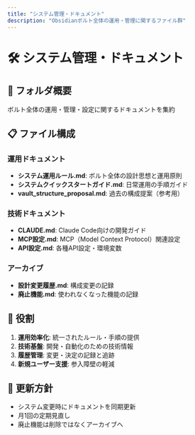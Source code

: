 ```yaml
---
title: "システム管理・ドキュメント"
description: "Obsidianボルト全体の運用・管理に関するファイル群"
---
```


# 🛠️ システム管理・ドキュメント

## 📂 フォルダ概要
ボルト全体の運用・管理・設定に関するドキュメントを集約

## 📋 ファイル構成

### 運用ドキュメント
- **システム運用ルール.md**: ボルト全体の設計思想と運用原則
- **システムクイックスタートガイド.md**: 日常運用の手順ガイド
- **vault_structure_proposal.md**: 過去の構成提案（参考用）

### 技術ドキュメント  
- **CLAUDE.md**: Claude Code向けの開発ガイド
- **MCP設定.md**: MCP（Model Context Protocol）関連設定
- **API設定.md**: 各種API設定・環境変数

### アーカイブ
- **設計変更履歴.md**: 構成変更の記録
- **廃止機能.md**: 使われなくなった機能の記録

## 🎯 役割
1. **運用効率化**: 統一されたルール・手順の提供
2. **技術基盤**: 開発・自動化のための技術情報
3. **履歴管理**: 変更・決定の記録と追跡
4. **新規ユーザー支援**: 参入障壁の軽減

## 🔄 更新方針
- システム変更時にドキュメントを同期更新
- 月1回の定期見直し
- 廃止機能は削除ではなくアーカイブへ 